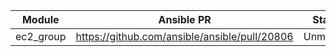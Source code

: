 Module            | Ansible PR                                    | Status
------------------|-----------------------------------------------| --------
ec2_group         | https://github.com/ansible/ansible/pull/20806 | Unmerged
